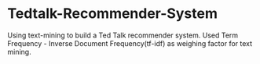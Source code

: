 # Tedtalk-Recommender-System

Using text-mining to build a Ted Talk recommender system. Used Term Frequency - Inverse Document Frequency(tf-idf) as weighing factor for text mining.
